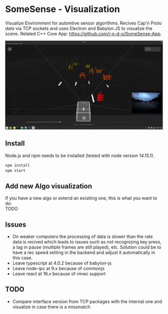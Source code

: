# SomeSense - Visualization

Visualize Environment for automtive sensor algorithms. Recives Cap'n Proto data via TCP sockets and uses Electron and Babylon.JS to visualize the scene. Related C++ Core App: https://github.com/j-o-d-o/SomeSense-App.

![Example](./assets/example.gif?raw=true)

## Install
Node.js and npm needs to be installed (tested with node version 14.15.1).
```bash
npm install
npm start 
```
## Add new Algo visualization
If you have a new algo or extend an exisiting one, this is what you want to do:</br>
TODO

## Issues
- On weaker computers the processing of data is slower than the rate data is recived which leads to issues such as not recognizing key press, a lag in pause (multiple frames are still played), etc. 
Solution could be to have a rec speed setting in the backend and adjust it automatically in this case.
- Leave typescript at 4.0.2 because of babylon-js
- Leave node-ipc at 9.x because of commonjs
- Leave react at 16.x because of rmwc support

## TODO
- Compare interface version from TCP packages with the internal one and visualize in case there is a missmatch
